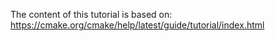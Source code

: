 The content of this tutorial is based on: https://cmake.org/cmake/help/latest/guide/tutorial/index.html
